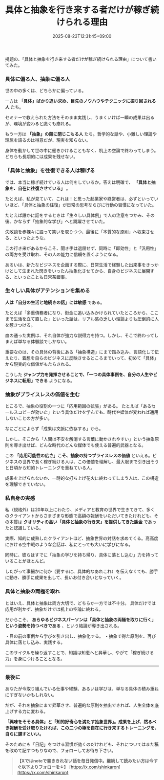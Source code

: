 ﻿---
title: "具体と抽象を行き来する者だけが稼ぎ続けられる理由"
date: 2025-08-23T12:31:45+09:00
draft: false
---

掲題の、「具体と抽象を行き来する者だけが稼ぎ続けられる理由」について書いてみた。




### 具体に偏る人、抽象に偏る人

世の中の多くは、どちらかに偏っている。

一方は **「具体」ばかり追い求め、目先のノウハウやテクニックに振り回される人** たち。

セミナーで教えられた方法をそのまま実践し、うまくいけば一瞬の成果は出るが、環境が変わると脆くも崩れる。



もう一方は **「抽象」の殻に閉じこもる人** たち。哲学的な話や、小難しい理論や理屈を語るのは得意だが、現実を知らない。

身体を動かして世の中に働きかけることもなく、机上の空論で終わってしまう。どちらも長期的には成果を残せない。





### 「具体と抽象」を往復できる人は稼げる

では、本当に稼ぎ続けている人は何をしているか。答えは明確で、 **「具体と抽象を、自在に往復させている」** 。

たとえば、私が見ていて、これは！と思った起業家や経営者は、必ずといっていいほど、「具体と抽象の往復」が日常の思考ならびに行動の習慣になっていた。



たとえば誰かに話をするときは「生々しい具体例」で人の注意をつかみ、その後、かならず「抽象的な学び」へと跳躍させていた。

失敗談を赤裸々に語って笑いを取りつつ、最後に「本質的な原則」へ収束させる、といったような。

この行き来があるからこそ、聞き手は退屈せず、同時に「即効性」と「汎用性」の両方を受け取れ、その人の能力に信頼を置くようになる。



あるいは、新たなビジネスを企画する際に、日常生活で経験した出来事をきっかけとして生まれた閃きをいったん抽象化させてから、自身のビジネスに展開する、といったことも日常茶飯事。





### 生々しい具体がアテンションを集める

**人は「自分の生活と地続きの話」には敏感** である。

たとえば「多重債務者になり、街金に追い込みかけられていたところから、ここまで生活を立て直した」といった話は、リアル感の乏しい理論よりも圧倒的に人を惹きつける。

血の通った実例は、それ自体が強力な説得力を持つ。しかし、そこで終わってしまえば単なる体験談でしかない。



重要なのは、その具体の背後にある「抽象構造」にまで踏み込み、言語化して伝えたり、着想を自らのビジネスに反映させるところまでいって、初めて「具体」から現実的な価値がもたらされる。

こうした **ジャンプ力を発揮させることで、「一つの具体事例を、自分の人生やビジネスに転用」できる** ようになる。





### 抽象がプライスレスの価値を生む

ところで、抽象の役割の一つに「応用範囲の拡張」がある。
たとえば「あるセールスコピーが効いた」という具体だけを学んでも、時代や媒体が変われば通用しないことの方が多い。

なにごとによらず「成果は文脈に依存する」から。

しかし、そこから「人間は不安を解消する言葉に動かされやすい」という抽象原則を導き出せば、どんな時代のどんな媒体でも使える普遍的武器となる。



この **「応用可能性の広さ」こそ、抽象の持つプライスレスの価値** といえる。ビジネスの世界で長く稼ぎ続ける人は、この価値を理解し、最大限まで引き出そうと日頃から知的トレーニングを重ねている人。

成果を上げられないか、一時的な打ち上げ花火に終わってしまう人は、この構造を理解できていない。





### 私自身の実感

私（規格外）は20年以上にわたり、メディアと教育の世界で生きてきて、多くのクライアントからさまざまな形態で高額の報酬をいただいてきたけれども、その本質は **クオリティの高い「具体と抽象の行き来」を提供してきた謝金** であったと認識している。

実際、知的に成熟したクライアントほど、抽象世界の対話を求めてくる。高高度における空中戦のような会話は、私にとっても大いに学びになる。



同時に、彼らはすでに「抽象の学びを持ち帰り、具体に落とし込む」力を持っていることがほとんど。

したがって事細かに何か（要するに、具体的なあれこれ）を伝えなくても、勝手に動き、勝手に成果を出して、長いお付き合いとなっていく。





### 具体と抽象の両極を取れ

とはいえ、具体と抽象は両方大切で、どちらか一方では不十分。
具体だけでは応用が利かず、抽象だけでは机上の空論に終わる。

だからこそ、 **あらゆるビジネスパーソンは「具体と抽象の両極を取りに行く」という姿勢を持つべきである** 、という結論が導き出される。

・目の前の事例から学びを引き出し、抽象化する。
・抽象で得た原則を、再び具体に落とし込み、実践する。

このサイクルを繰り返すことで、知識は知恵へと昇華し、やがて「稼ぎ続ける力」を身につけることとなる。





---



### 最後に

あなたが今取り組んでいる仕事や経験、あるいは学びは、単なる具体の積み重ねにすぎないかもしれない。

だが、それを抽象にまで昇華させ、普遍的な原則を抽出できれば、人生全体を底上げする力に変わる。



**「興味をそそる具体」と「知的好奇心を満たす抽象世界」。成果を上げ、然るべき報酬を受け取りたければ、この二つの極を自在に行き来するトレーニングを、自らに課すといい。**

そのためにも「日記」をつける習慣が効くのだけれども、それについてはまた稿を改めて記すつもりなので、フォローしてお待ち下さい。

> **【Xではnoteで書ききれない話を毎日発信中。継続して読みたい方は今すぐ以下よりフォローを↓】** [https://x.com/shinkaron](https://x.com/shinkaron)